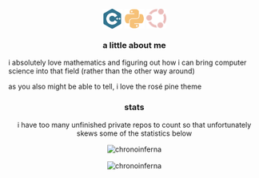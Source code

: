 <p align="center">
 <img align="center" src="https://raw.githubusercontent.com/ChronoInferna/ChronoInferna/refs/heads/main/assets/cplusplus.svg" alt="cplusplus" width=40px />
 <img align="center" src="https://raw.githubusercontent.com/ChronoInferna/ChronoInferna/refs/heads/main/assets/python.svg" alt="python" width=40px />
 <img align="center" src="https://raw.githubusercontent.com/ChronoInferna/ChronoInferna/refs/heads/main/assets/ubuntu.svg" alt="ubuntu" width=40px />
</p>

<h3 align="center">a little about me</h3>
<p align="left" >
 i absolutely love mathematics and figuring out how i can bring computer science into that field (rather than the other way around)
 
 as you also might be able to tell, i love the rosé pine theme

<h3 align="center">stats</h3>

<p align="center" >
 i have too many unfinished private repos to count so that unfortunately skews some of the statistics below

<p align="center">
 <img align="center" src="https://github-readme-stats.vercel.app/api/top-langs?username=chronoinferna&show_icons=true&locale=en&layout=compact&theme=rose_pine" alt="chronoinferna" />
</p>

<p align="center">
 <img align="center" src="https://github-readme-stats.vercel.app/api?username=chronoinferna&show_icons=true&locale=en&theme=rose_pine" alt="chronoinferna" />
</p>
